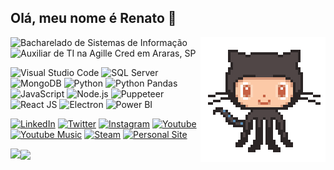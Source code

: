 ## Olá, meu nome é Renato 👋

<img align='right' src='github.gif' width='200'>

![Bacharelado de Sistemas de Informação](https://img.shields.io/badge/%F0%9F%93%9A-FHO%20Uniararas-012f6f)
![Auxiliar de TI na Agille Cred em Araras, SP](https://img.shields.io/badge/%F0%9F%93%99-Agille%20Cred-f47920?style=flat)

![Visual Studio Code](https://img.shields.io/badge/VSCode-0078d7.svg?style=flat&logo=visual-studio-code&logoColor=white)
![SQL Server](https://img.shields.io/badge/SQL%20Server-CC2927?style=flat&logo=microsoft%20sql%20server&logoColor=white)
![MongoDB](https://img.shields.io/badge/MongoDB-%234ea94b.svg?style=flat&logo=mongodb&logoColor=white)
![Python](https://img.shields.io/badge/Python-3670A0?style=flat&logo=python&logoColor=ffdd54)
![Python Pandas](https://img.shields.io/badge/Pandas-%23150458.svg?style=flat&logo=pandas&logoColor=white)
![JavaScript](https://img.shields.io/badge/JavaScript-%23323330.svg?style=flat&logo=javascript&logoColor=%23F7DF1E)
![Node.js](https://img.shields.io/badge/Node.js-6DA55F?style=flat&logo=node.js&logoColor=white)
![Puppeteer](https://img.shields.io/badge/Puppeteer-40B5A4?style=flat&logo=Puppeteer&logoColor=white)
![React JS](https://img.shields.io/badge/React-%2320232a.svg?style=flat&logo=react&logoColor=%2361DAFB)
![Electron](https://img.shields.io/badge/Electron-191970?style=flat&logo=Electron&logoColor=white)
![Power BI](https://img.shields.io/badge/PowerBI-F2C811?style=flat&logo=Power%20BI&logoColor=white)

[![LinkedIn](https://img.shields.io/badge/Linkedin-%230077B5.svg?style=flat&logo=linkedin&logoColor=white)](https://www.linkedin.com/in/renatocfrancisco/)
[![Twitter](https://img.shields.io/badge/Twitter-%231DA1F2.svg?style=flat&logo=Twitter&logoColor=white)](https://www.twitter.com/renatocfrancisc)
[![Instagram](https://img.shields.io/badge/Instagram-E4405F?style=flat&logo=instagram&logoColor=white)](https://instagram.com/renatocrepisky)
[![Youtube](https://img.shields.io/badge/YouTube-%23FF0000.svg?style=flat&logo=YouTube&logoColor=white)](https://youtube.com/channel/UC1x-jNGxQytvdzN4_prewZA)
[![Youtube Music](https://img.shields.io/badge/YouTube_Music-FF0000?style=flat&logo=youtube-music&logoColor=white)](https://music.youtube.com/channel/UC1x-jNGxQytvdzN4_prewZA?feature=share)
[![Steam](https://img.shields.io/badge/Steam-%23000000.svg?style=flat&logo=steam&logoColor=white)](https://steamcommunity.com/id/renatocf/)
[![Personal Site](https://img.shields.io/badge/Github.io-renatocfrancisco-lightgrey)](https://renatocfrancisco.github.io/)

<img align="left" src="https://github-readme-stats.vercel.app/api/top-langs/?username=renatocfrancisco&layout=compact&theme=dark"/><img align="center" src="https://lastfm-recently-played.vercel.app/api?user=renatocfrancisc"/>
